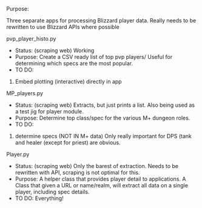 Purpose:

Three separate apps for processing Blizzard player data.  Really needs to be rewritten to use Blizzard APIs where possible

pvp_player_histo.py
- Status: (scraping web) Working
- Purpose: Create a CSV ready list of top pvp players/  Useful for determining which specs are the most popular.
- TO DO:
1) Embed plotting (interactive) directly in app

MP_players.py
- Status: (scraping web) Extracts, but just prints a list.  Also being used as a test jig for player module.
- Purpose: Determine top class/spec for the various M+ dungeon roles.
- TO DO:
1) determine specs (NOT IN M+ data)  Only really important for DPS (tank and healer (except for priest) are obvious.

Player.py
- Status: (scraping web) Only the barest of extraction.  Needs to be rewritten with API, scraping is not optimal for this.
- Purpose: A helper class that provides player detail to applications.
A Class that given a URL or name/realm, will extract all data on a single player, including spec details.
- TO DO: Everything!
